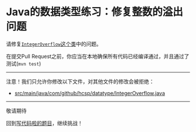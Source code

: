 # Java的数据类型练习：修复整数的溢出问题

请修复[`IntegerOverflow`这个类](https://github.com/hcsp/fix-int-overflow/blob/master/src/main/java/com/github/hcsp/datatype/IntegerOverflow.java)中的问题。

在提交Pull Request之前，你应当在本地确保所有代码已经编译通过，并且通过了测试(`mvn test`)

-----
注意！我们只允许你修改以下文件，对其他文件的修改会被拒绝：
- [src/main/java/com/github/hcsp/datatype/IntegerOverflow.java](https://github.com/hcsp/fix-int-overflow/blob/master/src/main/java/com/github/hcsp/datatype/IntegerOverflow.java)
-----


敬请期待

回到[写代码啦的题目](https://xiedaimala.com/tasks/316bb6cc-6aa6-4dac-85e4-ce1c01b72c83/quizzes/6deff641-d53b-485b-9253-614655e16f3b)，继续挑战！
